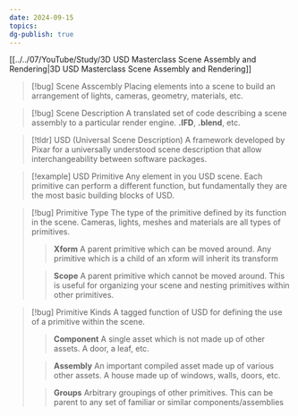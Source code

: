 ```yaml
---
date: 2024-09-15
topics: 
dg-publish: true
---
```


[[../../07/YouTube/Study/3D USD Masterclass Scene Assembly and Rendering|3D USD Masterclass Scene Assembly and Rendering]]
> [!bug] Scene Asscembly
> Placing elements into a scene to build an arrangement of lights, cameras, geometry, materials, etc.

> [!bug] Scene Description
> A translated set of code describing a scene assembly to a particular render engine.
> **.IFD**, **.blend**, etc.

> [!tldr] USD (Universal Scene Description)
> A framework developed by Pixar for a universally understood scene description that allow interchangeability between software packages.

> [!example] USD Primitive
> Any element in you USD scene. Each primitive can perform a different function, but fundamentally they are the most basic building blocks of USD.

> [!bug] Primitive Type
> The type of the primitive defined by its function in the scene. Cameras, lights, meshes and materials are all types of primitives.
> > **Xform**
> > A parent primitive which can be moved around. Any primitive which is a child of an xform will inherit its transform
> 
> > **Scope**
> > A parent primitive which cannot be moved around. This is useful for organizing your scene and nesting primitives within other primitives.

> [!bug] Primitive Kinds
> A tagged function of USD for defining the use of a primitive within the scene.
> > **Component**
> > A single asset which is not made up of other assets. A door, a leaf, etc.
> 
> > **Assembly**
> > An important compiled asset made up of various other assets. A house made up of windows, walls, doors, etc.
> 
> > **Groups**
> > Arbitrary groupings of other primitives. This can be parent to any set of familiar or similar components/assemblies
